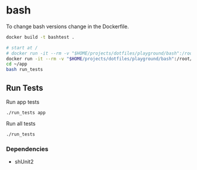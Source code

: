# bash

To change bash versions change in the Dockerfile.

```bash
docker build -t bashtest .

# start at /
# docker run -it --rm -v "$HOME/projects/dotfiles/playground/bash":/root/app bash:5
docker run -it --rm -v "$HOME/projects/dotfiles/playground/bash":/root/app bashtest
cd ~/app
bash run_tests
```

## Run Tests

Run app tests
```
./run_tests app
```

Run all tests
```
./run_tests
```

### Dependencies

- shUnit2

